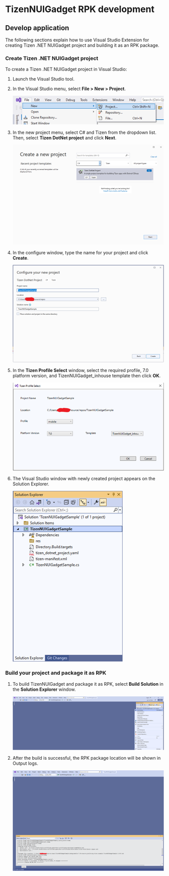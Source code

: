 # TizenNUIGadget RPK development


## Develop application

The following sections explain how to use Visual Studio Extension for creating Tizen .NET NUIGadget project and building it as an RPK package.


### Create Tizen .NET NUIGadget project

To create a Tizen .NET NUIGadget project in Visual Studio:

1. Launch the Visual Studio tool.

2. In the Visual Studio menu, select **File &gt; New &gt; Project**.

   ![Create Tizen project](media/vs2022_nuigadget_create_1.png)

3. In the new project menu, select C# and Tizen from the dropdown list. Then, select **Tizen DotNet project** and click **Next**.

   ![New project menu](media/vs2022_nuigadget_create_2.png)

4. In the configure window, type the name for your project and click **Create**.

   ![Configure project](media/vs2022_nuigadget_create_3.png)

5. In the **Tizen Profile Select** window, select the required profile, 7.0 platform version, and TizenNUIGadget_inhouse template then click **OK**.

   ![Version selection](media/vs2022_nuigadget_create_4.png)

6. The Visual Studio window with newly created project appears on the Solution Explorer.

   ![Visual Studio screen](media/vs2022_nuigadget_create_5.png)


### Build your project and package it as RPK

1. To build TizenNUIGadget and package it as RPK, select **Build Solution** in the **Solution Explorer** window.

   ![Build project](media/vs2022_nuigadget_build_1.png)

2. After the build is successful, the RPK package location will be shown in Output logs.

   ![Build project output](media/vs2022_nuigadget_build_2.png)